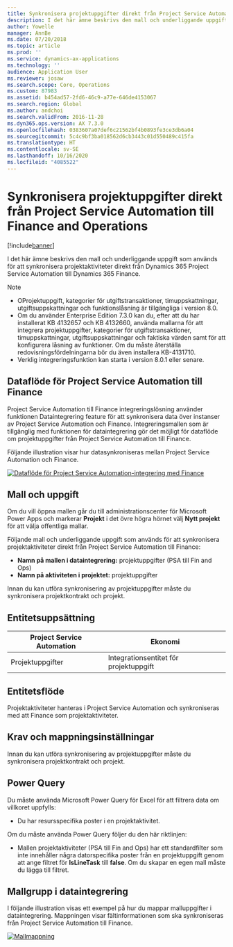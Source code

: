 ```yaml
---
title: Synkronisera projektuppgifter direkt från Project Service Automation till Finance and Operations
description: I det här ämne beskrivs den mall och underliggande uppgift som används för att synkronisera projektaktiviteter direkt från Microsoft Dynamics 365 Project Service Automation till Dynamics 365 Finance.
author: Yowelle
manager: AnnBe
ms.date: 07/20/2018
ms.topic: article
ms.prod: ''
ms.service: dynamics-ax-applications
ms.technology: ''
audience: Application User
ms.reviewer: josaw
ms.search.scope: Core, Operations
ms.custom: 87983
ms.assetid: b454ad57-2fd6-46c9-a77e-646de4153067
ms.search.region: Global
ms.author: andchoi
ms.search.validFrom: 2016-11-28
ms.dyn365.ops.version: AX 7.3.0
ms.openlocfilehash: 0383607a07def6c21562bf4b0893fe3ce3db6a04
ms.sourcegitcommit: 5c4c9bf3ba018562d6cb3443c01d550489c415fa
ms.translationtype: HT
ms.contentlocale: sv-SE
ms.lasthandoff: 10/16/2020
ms.locfileid: "4085522"
---
```

# <a name="synchronize-project-tasks-directly-from-project-service-automation-to-finance-and-operations"></a>Synkronisera projektuppgifter direkt från Project Service Automation till Finance and Operations

[!include[banner](../includes/banner.md)]

I det här ämne beskrivs den mall och underliggande uppgift som används för att synkronisera projektaktiviteter direkt från Dynamics 365 Project Service Automation till Dynamics 365 Finance.

> [!NOTE]
> - OProjektuppgift, kategorier för utgiftstransaktioner, timuppskattningar, utgiftsuppskattningar och funktionslåsning är tillgängliga i version 8.0.
> - Om du använder Enterprise Edition 7.3.0 kan du, efter att du har installerat KB 4132657 och KB 4132660, använda mallarna för att integrera projektuppgifter, kategorier för utgiftstransaktioner, timuppskattningar, utgiftsuppskattningar och faktiska värden samt för att konfigurera låsning av funktioner. Om du måste återställa redovisningsfördelningarna bör du även installera KB-4131710.
> - Verklig integreringsfunktion kan starta i version 8.0.1 eller senare.

## <a name="data-flow-for-project-service-automation-to-finance"></a>Dataflöde för Project Service Automation till Finance

Project Service Automation till Finance integreringslösning använder funktionen Dataintegrering feature för att synkronisera data över instanser av Project Service Automation och Finance. Integreringsmallen som är tillgänglig med funktionen för dataintegrering gör det möjligt för dataflöde om projektuppgifter från Project Service Automation till Finance.

Följande illustration visar hur datasynkroniseras mellan Project Service Automation och Finance.

[![Dataflöde för Project Service Automation-integrering med Finance](./media/ProjectTasksFlow.png)](./media/ProjectTasksFlow.png)

## <a name="template-and-task"></a>Mall och uppgift

Om du vill öppna mallen går du till administrationscenter för Microsoft Power Apps och markerar **Projekt** i det övre högra hörnet välj **Nytt projekt** för att välja offentliga mallar.

Följande mall och underliggande uppgift som används för att synkronisera projektaktiviteter direkt från Project Service Automation till Finance:

- **Namn på mallen i dataintegrering:** projektuppgifter (PSA till Fin and Ops)
- **Namn på aktiviteten i projektet:** projektuppgifter

Innan du kan utföra synkronisering av projektuppgifter måste du synkronisera projektkontrakt och projekt.

## <a name="entity-set"></a>Entitetsuppsättning

| Project Service Automation | Ekonomi                             |
|----------------------------|-------------------------------------|
| Projektuppgifter              | Integrationsentitet för projektuppgift |

## <a name="entity-flow"></a>Entitetsflöde

Projektaktiviteter hanteras i Project Service Automation och synkroniseras med att Finance som projektaktiviteter.

## <a name="prerequisites-and-mapping-setup"></a>Krav och mappningsinställningar

Innan du kan utföra synkronisering av projektuppgifter måste du synkronisera projektkontrakt och projekt.

## <a name="power-query"></a>Power Query

Du måste använda Microsoft Power Query för Excel för att filtrera data om villkoret uppfylls:

- Du har resursspecifika poster i en projektaktivitet.

Om du måste använda Power Query följer du den här riktlinjen:

- Mallen projektaktiviteter (PSA till Fin and Ops) har ett standardfilter som inte innehåller några datorspecifika poster från en projektuppgift genom att ange filtret för **IsLineTask** till **false**. Om du skapar en egen mall måste du lägga till filtret.

## <a name="template-mapping-in-data-integration"></a>Mallgrupp i dataintegrering

I följande illustration visas ett exempel på hur du mappar malluppgifter i dataintegrering. Mappningen visar fältinformationen som ska synkroniseras från Project Service Automation till Finance.

[![Mallmappning](./media/ProjectTasksMapping.png)](./media/ProjectTasksMapping.png)
